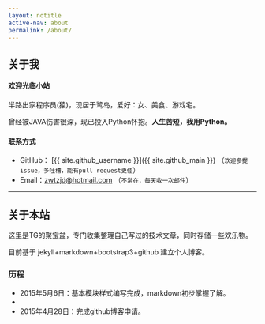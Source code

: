 ```yaml
---
layout: notitle
active-nav: about
permalink: /about/
---
```


## 关于我

#### **欢迎光临小站**

半路出家程序员(猿)，现居于鹭岛，爱好：女、美食、游戏宅。

曾经被JAVA伤害很深，现已投入Python怀抱。**人生苦短，我用Python。**

#### **联系方式**

- GitHub： [{{ site.github_username }}]({{ site.github_main }}) （```欢迎多提issue，多吐槽，能有pull request更佳```）
- Email：<zwtzjd@hotmail.com> （```不常在，每天收一次邮件```）

---

## 关于本站

这里是TG的聚宝盆，专门收集整理自己写过的技术文章，同时存储一些欢乐物。

目前基于 jekyll+markdown+bootstrap3+github 建立个人博客。

### 历程

- 2015年5月6日：基本模块样式编写完成，markdown初步掌握了解。
- 
- 2015年4月28日：完成github博客申请。
